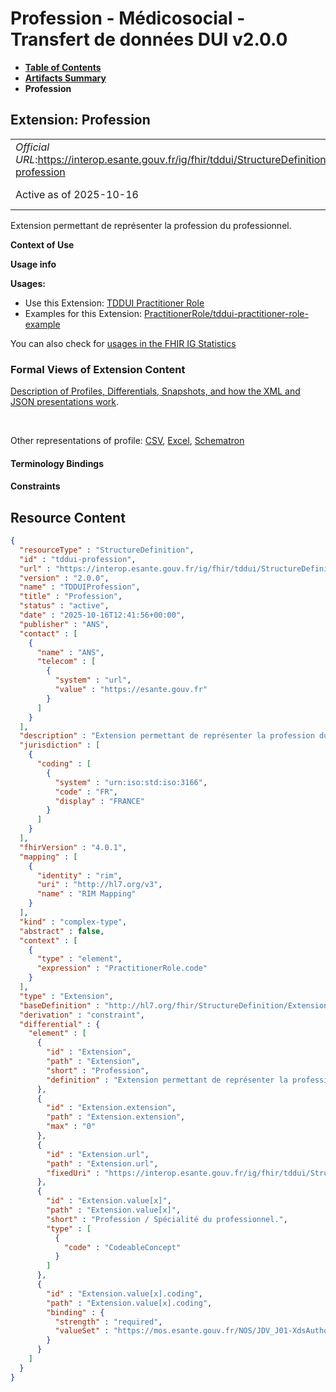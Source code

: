# Profession - Médicosocial - Transfert de données DUI v2.0.0

* [**Table of Contents**](toc.md)
* [**Artifacts Summary**](artifacts.md)
* **Profession**

## Extension: Profession 

| | |
| :--- | :--- |
| *Official URL*:https://interop.esante.gouv.fr/ig/fhir/tddui/StructureDefinition/tddui-profession | *Version*:2.0.0 |
| Active as of 2025-10-16 | *Computable Name*:TDDUIProfession |

Extension permettant de représenter la profession du professionnel.

**Context of Use**

**Usage info**

**Usages:**

* Use this Extension: [TDDUI Practitioner Role](StructureDefinition-tddui-practitioner-role.md)
* Examples for this Extension: [PractitionerRole/tddui-practitioner-role-example](PractitionerRole-tddui-practitioner-role-example.md)

You can also check for [usages in the FHIR IG Statistics](https://packages2.fhir.org/xig/ans.fhir.fr.tddui|current/StructureDefinition/tddui-profession)

### Formal Views of Extension Content

 [Description of Profiles, Differentials, Snapshots, and how the XML and JSON presentations work](http://build.fhir.org/ig/FHIR/ig-guidance/readingIgs.html#structure-definitions). 

 

Other representations of profile: [CSV](StructureDefinition-tddui-profession.csv), [Excel](StructureDefinition-tddui-profession.xlsx), [Schematron](StructureDefinition-tddui-profession.sch) 

#### Terminology Bindings

#### Constraints



## Resource Content

```json
{
  "resourceType" : "StructureDefinition",
  "id" : "tddui-profession",
  "url" : "https://interop.esante.gouv.fr/ig/fhir/tddui/StructureDefinition/tddui-profession",
  "version" : "2.0.0",
  "name" : "TDDUIProfession",
  "title" : "Profession",
  "status" : "active",
  "date" : "2025-10-16T12:41:56+00:00",
  "publisher" : "ANS",
  "contact" : [
    {
      "name" : "ANS",
      "telecom" : [
        {
          "system" : "url",
          "value" : "https://esante.gouv.fr"
        }
      ]
    }
  ],
  "description" : "Extension permettant de représenter la profession du professionnel.",
  "jurisdiction" : [
    {
      "coding" : [
        {
          "system" : "urn:iso:std:iso:3166",
          "code" : "FR",
          "display" : "FRANCE"
        }
      ]
    }
  ],
  "fhirVersion" : "4.0.1",
  "mapping" : [
    {
      "identity" : "rim",
      "uri" : "http://hl7.org/v3",
      "name" : "RIM Mapping"
    }
  ],
  "kind" : "complex-type",
  "abstract" : false,
  "context" : [
    {
      "type" : "element",
      "expression" : "PractitionerRole.code"
    }
  ],
  "type" : "Extension",
  "baseDefinition" : "http://hl7.org/fhir/StructureDefinition/Extension",
  "derivation" : "constraint",
  "differential" : {
    "element" : [
      {
        "id" : "Extension",
        "path" : "Extension",
        "short" : "Profession",
        "definition" : "Extension permettant de représenter la profession du professionnel."
      },
      {
        "id" : "Extension.extension",
        "path" : "Extension.extension",
        "max" : "0"
      },
      {
        "id" : "Extension.url",
        "path" : "Extension.url",
        "fixedUri" : "https://interop.esante.gouv.fr/ig/fhir/tddui/StructureDefinition/tddui-profession"
      },
      {
        "id" : "Extension.value[x]",
        "path" : "Extension.value[x]",
        "short" : "Profession / Spécialité du professionnel.",
        "type" : [
          {
            "code" : "CodeableConcept"
          }
        ]
      },
      {
        "id" : "Extension.value[x].coding",
        "path" : "Extension.value[x].coding",
        "binding" : {
          "strength" : "required",
          "valueSet" : "https://mos.esante.gouv.fr/NOS/JDV_J01-XdsAuthorSpecialty-CISIS/FHIR/JDV-J01-XdsAuthorSpecialty-CISIS"
        }
      }
    ]
  }
}

```
